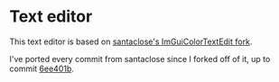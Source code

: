 # Text editor

This text editor is based on [santaclose's ImGuiColorTextEdit fork](https://github.com/santaclose/ImGuiColorTextEdit).

I've ported every commit from santaclose since I forked off of it, up to commit [6ee401b](https://github.com/santaclose/ImGuiColorTextEdit/commit/6ee401bd5477da9a894a10d372c8c375dc74a842).
